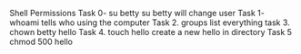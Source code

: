 Shell Permissions
Task 0- su betty su betty will change user
Task 1- whoami tells who using the computer
Task 2. groups list everything 
task 3. chown betty hello
Task 4. touch hello  create a new hello in directory
Task 5 chmod 500 hello
